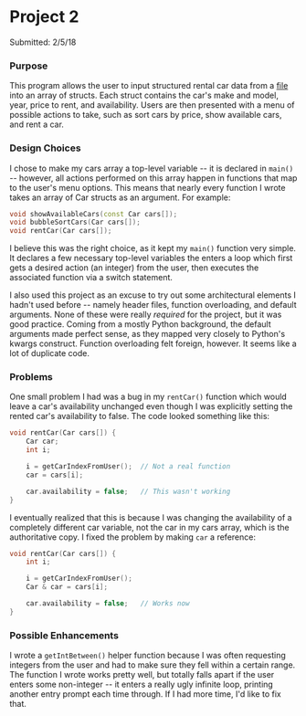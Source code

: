# Project 2
Submitted: 2/5/18

### Purpose
This program allows the user to input structured rental car data from
a [file](Cars.txt) into an array of structs. Each struct contains
the car's make and model, year, price to rent, and availability. Users
are then presented with a menu of possible actions to take, such as
sort cars by price, show available cars, and rent a car.

### Design Choices
I chose to make my cars array a top-level variable -- it is declared
in `main()` -- however, all actions performed on this array happen in
functions that map to the user's menu options. This means that nearly
every function I wrote takes an array of Car structs as an argument.
For example:

```cpp
void showAvailableCars(const Car cars[]);
void bubbleSortCars(Car cars[]);
void rentCar(Car cars[]);
```
I believe this was the right choice, as it kept my `main()` function
very simple. It declares a few necessary top-level variables the
enters a loop which first gets a desired action (an integer) from the
user, then executes the associated function via a switch statement.

I also used this project as an excuse to try out some architectural
elements I hadn't used before -- namely header files, function
overloading, and default arguments. None of these were really *required*
for the project, but it was good practice. Coming from a mostly
Python background, the default arguments made perfect sense, as they
mapped very closely to Python's kwargs construct. Function overloading
felt foreign, however. It seems like a lot of duplicate code.

### Problems
One small problem I had was a bug in my `rentCar()` function which
would leave a car's availability unchanged even though I was explicitly
setting the rented car's availability to false. The code looked something
like this:

```cpp
void rentCar(Car cars[]) {
    Car car;
    int i;

    i = getCarIndexFromUser();  // Not a real function
    car = cars[i];

    car.availability = false;   // This wasn't working
}
```

I eventually realized that this is because I was changing the availability
of a completely different car variable, not the car in my cars array,
which is the authoritative copy. I fixed the problem by making `car` a
reference:

```cpp
void rentCar(Car cars[]) {
    int i;

    i = getCarIndexFromUser();
    Car & car = cars[i];

    car.availability = false;   // Works now
}
```

### Possible Enhancements
I wrote a `getIntBetween()` helper function because I was often
requesting integers from the user and had to make sure they fell within
a certain range. The function I wrote works pretty well, but totally
falls apart if the user enters some non-integer -- it enters a really
ugly infinite loop, printing another entry prompt each time through. If
I had more time, I'd like to fix that.